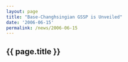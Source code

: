 ```yaml
---
layout: page
title: "Base-Changhsingian GSSP is Unveiled"
date: '2006-06-15'
permalink: /news/2006-06-15
---
```


## {{ page.title }}


